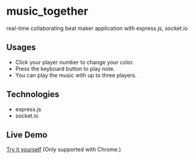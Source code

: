 # music_together
real-time collaborating beat maker application with express.js, socket.io

## Usages
- Click your player number to change your color.
- Press the keyboard button to play note.
- You can play the music with up to three players.

## Technologies
- express.js
- socket.io

## Live Demo
[Try it yourself](https://music-together-demo.herokuapp.com)
(Only supported with Chrome.)
